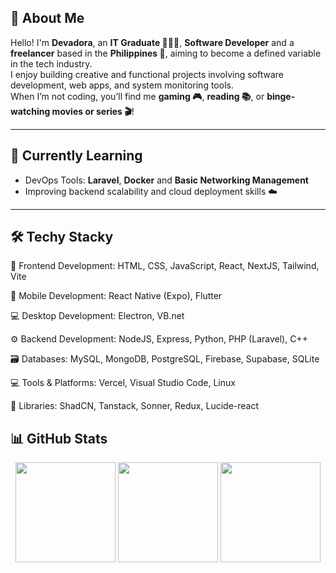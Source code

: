 ## 🎯 About Me

Hello! I'm **Devadora**, an **IT Graduate 👩🏻‍💻**, **Software Developer** and a **freelancer** based in the **Philippines 📍**, aiming to become a defined variable in the tech industry.  
I enjoy building creative and functional projects involving software development, web apps, and system monitoring tools.  
When I’m not coding, you’ll find me **gaming 🎮**, **reading 📚**, or **binge-watching movies or series 🎬**!

---

## 🧠 Currently Learning
- DevOps Tools: **Laravel**, **Docker** and **Basic Networking Management**
- Improving backend scalability and cloud deployment skills ☁️

---

## 🛠️ Techy Stacky
<p>
 <p>🎨 Frontend Development: HTML, CSS, JavaScript, React, NextJS, Tailwind, Vite</p>
 <p>📱 Mobile Development: React Native (Expo), Flutter</p>
 <p>💻 Desktop Development: Electron, VB.net</p>
 <p>⚙️ Backend Development: NodeJS, Express, Python, PHP (Laravel), C++</p>
 <p>🗃️ Databases: MySQL, MongoDB, PostgreSQL, Firebase, Supabase, SQLite</p>
 <p>💻 Tools & Platforms: Vercel, Visual Studio Code, Linux</p>
 <p>📜 Libraries: ShadCN, Tanstack, Sonner, Redux, Lucide-react</p>
 
</p>




<!--

 
  <p>🎨 Frontend Development</p>
  <p align="center">
  <img src="https://cdn.jsdelivr.net/gh/devicons/devicon/icons/html5/html5-original.svg" width="25" height="25" />
  <img src="https://cdn.jsdelivr.net/gh/devicons/devicon/icons/css3/css3-original.svg" width="25" height="25" />
  <img src="https://cdn.jsdelivr.net/gh/devicons/devicon/icons/javascript/javascript-original.svg" width="25" height="25" />
  <img src="https://cdn.jsdelivr.net/gh/devicons/devicon/icons/react/react-original.svg" width="25" height="25" />
  <img src="https://cdn.jsdelivr.net/gh/devicons/devicon/icons/nextjs/nextjs-original.svg" width="25" height="25" />
  <img src="https://cdn.jsdelivr.net/gh/devicons/devicon/icons/flutter/flutter-original.svg" width="25" height="25" />
  <img src="https://cdn.jsdelivr.net/gh/devicons/devicon/icons/bootstrap/bootstrap-original.svg" width="25" height="25" />
  </p>


  <p>⚙️ Backend Development</p> 
<p align="center">

  <img src="https://cdn.jsdelivr.net/gh/devicons/devicon/icons/nodejs/nodejs-original.svg" width="25" height="25" />
  <img src="https://cdn.jsdelivr.net/gh/devicons/devicon/icons/express/express-original.svg" width="25" height="25" />
  <img src="https://cdn.jsdelivr.net/gh/devicons/devicon/icons/python/python-original.svg" width="25" height="25" />
  <img src="https://cdn.jsdelivr.net/gh/devicons/devicon/icons/php/php-original.svg" width="25" height="25" />
  <img src="https://cdn.jsdelivr.net/gh/devicons/devicon/icons/cplusplus/cplusplus-original.svg" width="25" height="25" />
</p>


<p>🗃️ Databases</p> 
<p align="center">
  <img src="https://cdn.jsdelivr.net/gh/devicons/devicon/icons/mysql/mysql-original.svg" width="25" height="25" />
  <img src="https://cdn.jsdelivr.net/gh/devicons/devicon/icons/mongodb/mongodb-original.svg" width="25" height="25" />
  <img src="https://cdn.jsdelivr.net/gh/devicons/devicon/icons/postgresql/postgresql-original.svg" width="25" height="25" />
  <img src="https://cdn.jsdelivr.net/gh/devicons/devicon/icons/firebase/firebase-plain.svg" width="25" height="25" />
  <img src="https://cdn.jsdelivr.net/gh/devicons/devicon/icons/supabase/supabase-original.svg" width="25" height="25" />
</p>


### ☁️ DevOps / Monitoring / CI-CD Tools
<p align="center">
  <img src="https://cdn.jsdelivr.net/gh/devicons/devicon/icons/docker/docker-original.svg" width="50" height="50" />
  <img src="https://cdn.jsdelivr.net/gh/devicons/devicon/icons/ansible/ansible-original.svg" width="50" height="50" />
  <img src="https://cdn.jsdelivr.net/gh/devicons/devicon/icons/github/github-original.svg" width="50" height="50" />
  <img src="https://cdn.jsdelivr.net/gh/devicons/devicon/icons/git/git-original.svg" width="50" height="50" />
  <img src="https://upload.wikimedia.org/wikipedia/commons/a/a1/Grafana_logo.svg" width="50" height="50" />
  <img src="https://upload.wikimedia.org/wikipedia/commons/3/38/Prometheus_software_logo.svg" width="50" height="50" />

</p>



<p>💻 Tools & Platforms</p> 
<p align="center">
  <img src="https://cdn.jsdelivr.net/gh/devicons/devicon/icons/vercel/vercel-original.svg" width="25" height="25" />
  <img src="https://cdn.jsdelivr.net/gh/devicons/devicon/icons/netlify/netlify-original.svg" width="25" height="25" />
  <img src="https://cdn.jsdelivr.net/gh/devicons/devicon/icons/vscode/vscode-original.svg" width="25" height="25" />
  <img src="https://cdn.jsdelivr.net/gh/devicons/devicon/icons/linux/linux-original.svg" width="25" height="25" />
  <img src="https://cdn.jsdelivr.net/gh/devicons/devicon/icons/ubuntu/ubuntu-plain.svg" width="25" height="25" />
</p>
-->


## 📊 GitHub Stats
<p align="center">
  <img src="https://github-readme-stats.vercel.app/api?username=DevAdora&show_icons=true&theme=radical" height="160" />
  <img src="https://github-readme-stats.vercel.app/api/top-langs/?username=DevAdora&layout=compact&theme=radical" height="160" />
  <img src="https://github-readme-streak-stats.herokuapp.com/?user=DevAdora&theme=radical" height="160" />
  <!-- <img src="https://github-profile-trophy.vercel.app/?username=DevAdora&theme=onedark" height="160" /> -->
</p>

<!---

## 🔗 Connect with Me
<p align="center">
  <a href="https://www.linkedin.com/in/rai-reyes-6bb906272/" target="_blank">
    <img src="https://img.shields.io/badge/LinkedIn-0077B5?style=for-the-badge&logo=linkedin&logoColor=white" />
  </a>
</p>

-->
